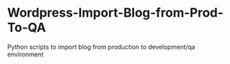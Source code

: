 Wordpress-Import-Blog-from-Prod-To-QA
=====================================

Python scripts to import blog from production to development/qa environment
